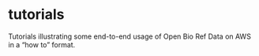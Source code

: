 # tutorials
Tutorials illustrating some end-to-end usage of Open Bio Ref Data on AWS in a “how to” format.
